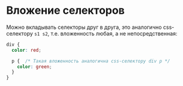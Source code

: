 # Вложение селекторов

Можно вкладывать селекторы друг в друга, это аналогично css-селектору `s1 s2`, т.е. вложенность любая, а не непосредственная:

```scss
div {
  color: red;

  p {  /* Такая вложенность аналогична css-селектору div p */
    color: green;
  }
}
```

